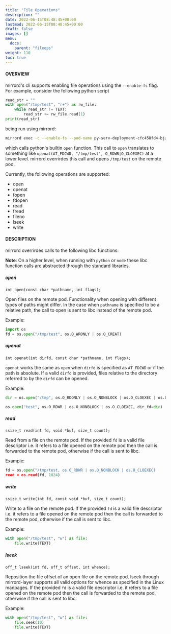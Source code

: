 ```yaml
---
title: "File Operations"
description: ""
date: 2022-06-15T08:48:45+00:00
lastmod: 2022-06-15T08:48:45+00:00
draft: false
images: []
menu:
  docs:
    parent: "fileops"
weight: 110
toc: true
---
```


#### OVERVIEW

mirrord's cli supports enabling file operations using the `--enable-fs` flag. For example, consider the following python script

```py
read_str = ""
with open("/tmp/test", "r+") as rw_file:
    while read_str != TEXT:
        read_str += rw_file.read(1)
print(read_str)
```

being run using mirrord:

```bash
mirrord exec -c --enable-fs --pod-name py-serv-deployment-cfc458fd4-bjzjx python3 test.py
```

which calls python's builtin `open` function. This call to `open` translates to something like `openat(AT_FDCWD, "/tmp/test", O_RDWR|O_CLOEXEC)` at a lower level. mirrord overrirdes this call and opens `/tmp/test` on the remote pod.

Currently, the following operations are supported:

- open
- openat
- fopen
- fdopen
- read
- fread
- fileno
- lseek
- write

#### DESCRIPTION
mirrord overrirdes calls to the following libc functions:

**Note**: On a higher level, when running with `python` or `node` these libc function calls are abstracted through the standard libraries.

##### open

`int open(const char *pathname, int flags);`

Open files on the remote pod. Functionality when opening with different types of paths might differ. In the case when `pathname` is specified to be a relative path, the call to open is sent to libc instead of the remote pod.

Example:

```py
import os 
fd = os.open("/tmp/test", os.O_WRONLY | os.O_CREAT)
```

##### openat

`int openat(int dirfd, const char *pathname, int flags);`

`openat` works the same as `open` when `dirfd` is specified as `AT_FDCWD` or if the path is absolute. If a valid `dirfd` is provided, files relative to the directory referred to by the `dirfd` can be opened.

Example:

```py
dir = os.open("/tmp", os.O_RDONLY | os.O_NONBLOCK | os.O_CLOEXEC | os.O_DIRECTORY)

os.open("test", os.O_RDWR | os.O_NONBLOCK | os.O_CLOEXEC, dir_fd=dir)
```

##### read

`ssize_t read(int fd, void *buf, size_t count);`

Read from a file on the remote pod. If the provided `fd` is a valid file descriptor i.e. it refers to a file opened on the remote pod then the call is forwarded to the remote pod, otherwise if the call is sent to libc.

Example:

```py
fd = os.open("/tmp/test, os.O_RDWR | os.O_NONBLOCK | os.O_CLOEXEC)
read = os.read(fd, 1024)
```

##### write

`ssize_t write(int fd, const void *buf, size_t count);`

Write to a file on the remote pod. If the provided `fd` is a valid file descriptor i.e. it refers to a file opened on the remote pod then the call is forwarded to the remote pod, otherwise if the call is sent to libc.

Example:

```py
with open("/tmp/test", "w") as file:
    file.write(TEXT)
```

##### lseek

`off_t lseek(int fd, off_t offset, int whence);`

Reposition the file offset of an open file on the remote pod. lseek through mirrord-layer supports all valid options for whence as specified in the Linux manpages. If the provided `fd` is a valid file descriptor i.e. it refers to a file opened on the remote pod then the call is forwarded to the remote pod, otherwise if the call is sent to libc.

Example:

```py
with open("/tmp/test", "w") as file:
    file.seek(10)
    file.write(TEXT)
```
